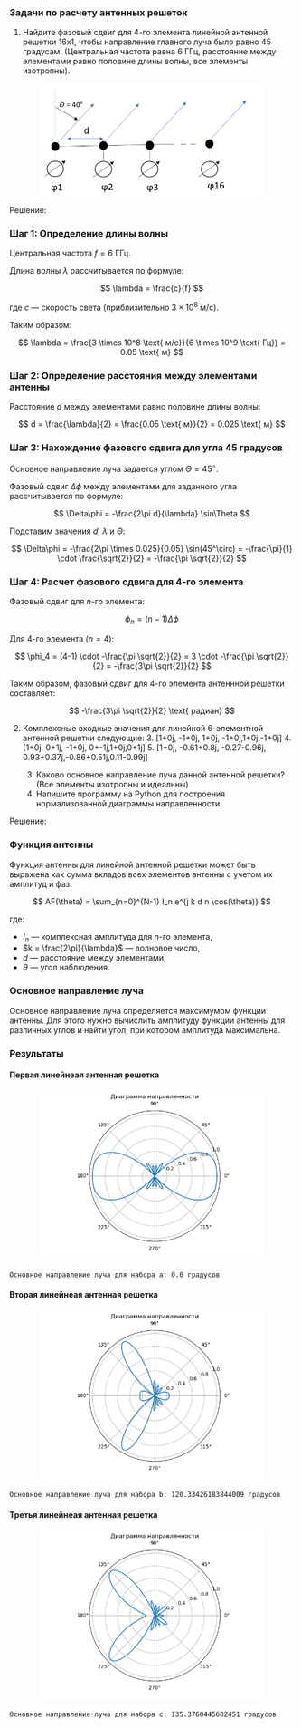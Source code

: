 ### Задачи по расчету антенных решеток

1. Найдите фазовый сдвиг для 4-го элемента линейной антенной решетки 16x1, чтобы направление главного луча было равно 45 градусам. (Центральная частота равна 6 ГГц, расстояние между элементами равно половине длины волны, все элементы изотропны).
<p align="center">
  <img src="../images/antim1.png" width=400>
</p>

Решение:

### Шаг 1: Определение длины волны

Центральная частота $f = 6 \text{ ГГц}$.

Длина волны $\lambda$ рассчитывается по формуле:

$$
\lambda = \frac{c}{f}
$$

где $c$ — скорость света (приблизительно $3 \times 10^8 \text{ м/с}$).

Таким образом:

$$
\lambda = \frac{3 \times 10^8 \text{ м/с}}{6 \times 10^9 \text{ Гц}} = 0.05 \text{ м}
$$

### Шаг 2: Определение расстояния между элементами антенны

Расстояние $d$ между элементами равно половине длины волны:

$$
d = \frac{\lambda}{2} = \frac{0.05 \text{ м}}{2} = 0.025 \text{ м}
$$

### Шаг 3: Нахождение фазового сдвига для угла 45 градусов

Основное направление луча задается углом $\Theta = 45^\circ$.

Фазовый сдвиг $\Delta\phi$ между элементами для заданного угла рассчитывается по формуле:

$$
\Delta\phi = -\frac{2\pi d}{\lambda} \sin\Theta
$$

Подставим значения $d$, $\lambda$ и $\Theta$:

$$
\Delta\phi = -\frac{2\pi \times 0.025}{0.05} \sin(45^\circ) = -\frac{\pi}{1} \cdot \frac{\sqrt{2}}{2} = -\frac{\pi \sqrt{2}}{2}
$$

### Шаг 4: Расчет фазового сдвига для 4-го элемента

Фазовый сдвиг для $n$-го элемента:

$$
\phi_n = (n-1) \Delta\phi
$$

Для 4-го элемента ($n = 4$):

$$
\phi_4 = (4-1) \cdot -\frac{\pi \sqrt{2}}{2} = 3 \cdot -\frac{\pi \sqrt{2}}{2} = -\frac{3\pi \sqrt{2}}{2}
$$

Таким образом, фазовый сдвиг для 4-го элемента антеннной решетки составляет:

$$
-\frac{3\pi \sqrt{2}}{2} \text{ радиан}
$$

2. Комплексные входные значения для линейной 6-элементной антенной решетки
следующие:
   3. [1+0j, -1+0j, 1+0j, -1+0j,1+0j,-1+0j]
   4. [1+0j, 0+1j, -1+0j, 0+-1j,1+0j,0+1j]
   5. [1+0j, -0.61+0.8j, -0.27-0.96j, 0.93+0.37j,-0.86+0.51j,0.11-0.99j]

      3. Каково основное направление луча данной антенной решетки? (Все элементы изотропны и идеальны)
      4. Напишите программу на Python для построения нормализованной диаграммы направленности.

Решение:

### Функция антенны

Функция антенны для линейной антенной решетки может быть выражена как сумма вкладов всех элементов антенны с учетом их амплитуд и фаз:

$$
AF(\theta) = \sum_{n=0}^{N-1} I_n e^{j k d n \cos(\theta)}
$$

где:
- $I_n$ — комплексная амплитуда для $n$-го элемента,
- $k = \frac{2\pi}{\lambda}$ — волновое число,
- $d$ — расстояние между элементами,
- $\theta$ — угол наблюдения.

### Основное направление луча

Основное направление луча определяется максимумом функции антенны. Для этого нужно вычислить амплитуду функции антенны для различных углов и найти угол, при котором амплитуда максимальна.

### Результаты

#### Первая линейнеая антенная решетка

<p align="center">
  <img src="../images/antim1_task2_1.png" width=400>
</p>

```text
Основное направление луча для набора a: 0.0 градусов
```

#### Вторая линейнеая антенная решетка

<p align="center">
  <img src="../images/antim1_task2_2.png" width=400>
</p>

```text
Основное направление луча для набора b: 120.33426183844009 градусов
```

#### Третья линейнеая антенная решетка

<p align="center">
  <img src="../images/antim1_task2_3.png" width=400>
</p>

```text
Основное направление луча для набора c: 135.3760445682451 градусов
```